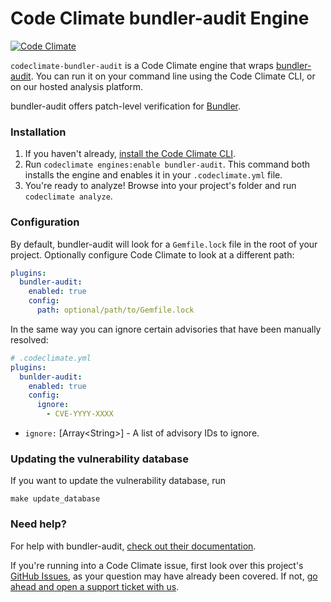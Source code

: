 # Code Climate bundler-audit Engine

[![Code Climate](https://codeclimate.com/github/codeclimate/codeclimate-bundler-audit/badges/gpa.svg)](https://codeclimate.com/github/codeclimate/codeclimate-bundler-audit)

`codeclimate-bundler-audit` is a Code Climate engine that wraps [bundler-audit](https://github.com/rubysec/bundler-audit). You can run it on your command line using the Code Climate CLI, or on our hosted analysis platform.

bundler-audit offers patch-level verification for [Bundler](http://bundler.io/).

### Installation

1. If you haven't already, [install the Code Climate CLI](https://github.com/codeclimate/codeclimate).
2. Run `codeclimate engines:enable bundler-audit`. This command both installs the engine and enables it in your `.codeclimate.yml` file.
3. You're ready to analyze! Browse into your project's folder and run `codeclimate analyze`.

### Configuration

By default, bundler-audit will look for a `Gemfile.lock` file in the root of
your project. Optionally configure Code Climate to look at a different path:

```yml
plugins:
  bundler-audit:
    enabled: true
    config:
      path: optional/path/to/Gemfile.lock
```

In the same way you can ignore certain advisories that have been manually resolved:

```yml
# .codeclimate.yml
plugins:
  bunlder-audit:
    enabled: true
    config:
      ignore:
        - CVE-YYYY-XXXX
```

* `ignore:` \[Array\<String\>\] - A list of advisory IDs to ignore.

### Updating the vulnerability database

If you want to update the vulnerability database, run

```console
make update_database
```

### Need help?

For help with bundler-audit, [check out their documentation](https://github.com/rubysec/bundler-audit).

If you're running into a Code Climate issue, first look over this project's [GitHub Issues](https://github.com/codeclimate/bundler-audit/issues), as your question may have already been covered. If not, [go ahead and open a support ticket with us](https://codeclimate.com/help).
